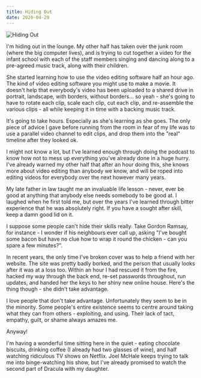 ```yaml
---
title: Hiding Out
date: 2020-04-29
---
```


![Hiding Out](https://source.unsplash.com/DWyRC2juMgs/1600x900)

I'm hiding out in the lounge. My other half has taken over the junk room (where the big computer lives), and is trying to cut together a video for the infant school with each of the staff members singing and dancing along to a pre-agreed music track, along with their children.

She started learning how to use the video editing software half an hour ago. The kind of video editing software you might use to make a movie. It doesn't help that everybody's video has been uploaded to a shared drive in portrait, landscape, with borders, without borders... so yeah - she's going to have to rotate each clip, scale each clip, cut each clip, and re-assemble the various clips - all while keeping it in time with a backing music track.

It's going to take hours. Especially as she's learning as she goes. The only piece of advice I gave before running from the room in fear of my life was to use a parallel video channel to edit clips, and drop them into the "real" timeline after they looked ok.

I might not know a lot, but I've learned enough through doing the podcast to know how not to mess up everything you've already done in a huge hurry. I've already warned my other half that after an hour doing this, she knows more about video editing than anybody we know, and will be roped into editing videos for everybody over the next however many years.

My late father in law taught me an invaluable life lesson - never, ever be good at anything that anybody else needs somebody to be good at. I laughed when he first told me, but over the years I've learned through bitter experience that he was absolutely right. If you have a sought after skill, keep a damn good lid on it.

I suppose some people can't hide their skills really. Take Gordon Ramsay, for instance - I wonder if his neighbours ever call up, asking "I've bought some bacon but have no clue how to wrap it round the chicken - can you spare a few minutes?".

In recent years, the only time I've broken cover was to help a friend with her website. The site was pretty badly borked, and the person that usually looks after it was at a loss too. Within an hour I had rescued it from the fire, hacked my way through the back end, re-set passwords throughout, run updates, and handed her the keys to her shiny new online house. Here's the thing though - she didn't take advantage.

I love people that don't take advantage. Unfortunately they seem to be in the minority. Some people's entire existence seems to centre around taking what they can from others - exploiting, and using. Their lack of tact, empathy, guilt, or shame always amazes me.

Anyway!

I'm having a wonderful time sitting here in the quiet - eating chocolate biscuits, drinking coffee (I already had two glasses of wine), and half watching ridiculous TV shows on Netflix. Joel McHale keeps trying to talk me into binge-watching his show, but I've already promised to watch the second part of Dracula with my daughter.